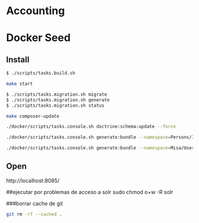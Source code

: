 Accounting
==========


# Docker Seed

## Install

```bash
$ ./scripts/tasks.build.sh
```

```bash
make start
```

```bash
$ ./scripts/tasks.migration.sh migrate
$ ./scripts/tasks.migration.sh generate
$ ./scripts/tasks.migration.sh status
```

```bash
make composer-update
```

```bash
./docker/scripts/tasks.console.sh doctrine:schema:update --force
```

```bash
./docker/scripts/tasks.console.sh generate:bundle --namespace=Persons/Infrastructure/Ui/PersonsBundle --format=annotation --dir=src --bundle-name=PersonsBundle --shared  --no-interaction
```

```bash
./docker/scripts/tasks.console.sh generate:bundle --namespace=Misa/Users/Infrastructure/Ui/UsersBundle --format=annotation --dir=src --bundle-name=UsersBundle --shared  --no-interaction
```

## Open
http://localhost:8085/

##ejecutar por problemas de acceso a solr
sudo chmod o+w -R solr


###borrar cache de git
```bash
git rm -rf --cached .
```
